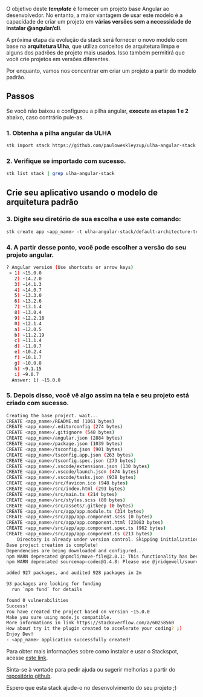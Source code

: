 O objetivo deste ***template*** é fornecer um projeto base Angular ao desenvolvedor. No entanto, a maior vantagem de usar este modelo é a capacidade de criar um projeto em **várias versões sem a necessidade de instalar @angular/cli**.

A próxima etapa da evolução da stack será fornecer o novo modelo com base na **arquitetura Ulha**, que utiliza conceitos de arquitetura limpa e alguns dos padrões de projeto mais usados. Isso também permitirá que você crie projetos em versões diferentes.

Por enquanto, vamos nos concentrar em criar um projeto a partir do modelo padrão.
## Passos
Se você não baixou e configurou a pilha angular, **execute as etapas 1 e 2** abaixo, caso contrário pule-as.

### 1. Obtenha a pilha angular da ULHA
```sh
stk import stack https://github.com/pauloweskleyzup/ulha-angular-stack
```
### 2. Verifique se importado com sucesso.
```sh
stk list stack | grep ulha-angular-stack
```
## Crie seu aplicativo usando o modelo de arquitetura padrão
### 3. Digite seu diretório de sua escolha e use este comando:
```sh
stk create app <app_name> -t ulha-angular-stack/default-architecture-template
```
### 4. A partir desse ponto, você pode escolher a versão do seu projeto angular.
```sh
? Angular version (Use shortcuts or arrow keys)
 » 1) ~15.0.0
   2) ~14.2.0
   3) ~14.1.3
   4) ~14.0.7
   5) ~13.3.0
   6) ~13.2.6
   7) ~13.1.4
   8) ~13.0.4
   9) ~12.2.18
   0) ~12.1.4
   a) ~12.0.5
   b) ~11.2.19
   c) ~11.1.4
   d) ~11.0.7
   e) ~10.2.4
   f) ~10.1.7
   g) ~10.0.8
   h) ~9.1.15
   i) ~9.0.7
  Answer: 1) ~15.0.0
```
### 5. Depois disso, você vê algo assim na tela e seu projeto está criado com sucesso.
```sh
Creating the base project. wait...
CREATE <app_name>/README.md (1061 bytes)
CREATE <app_name>/.editorconfig (274 bytes)
CREATE <app_name>/.gitignore (548 bytes)
CREATE <app_name>/angular.json (2884 bytes)
CREATE <app_name>/package.json (1039 bytes)
CREATE <app_name>/tsconfig.json (901 bytes)
CREATE <app_name>/tsconfig.app.json (263 bytes)
CREATE <app_name>/tsconfig.spec.json (273 bytes)
CREATE <app_name>/.vscode/extensions.json (130 bytes)
CREATE <app_name>/.vscode/launch.json (474 bytes)
CREATE <app_name>/.vscode/tasks.json (938 bytes)
CREATE <app_name>/src/favicon.ico (948 bytes)
CREATE <app_name>/src/index.html (293 bytes)
CREATE <app_name>/src/main.ts (214 bytes)
CREATE <app_name>/src/styles.scss (80 bytes)
CREATE <app_name>/src/assets/.gitkeep (0 bytes)
CREATE <app_name>/src/app/app.module.ts (314 bytes)
CREATE <app_name>/src/app/app.component.scss (0 bytes)
CREATE <app_name>/src/app/app.component.html (23083 bytes)
CREATE <app_name>/src/app/app.component.spec.ts (962 bytes)
CREATE <app_name>/src/app/app.component.ts (213 bytes)
    Directory is already under version control. Skipping initialization of git.
Base project creation is complete!
Dependencies are being downloaded and configured...
npm WARN deprecated @npmcli/move-file@2.0.1: This functionality has been moved to @npmcli/fs
npm WARN deprecated sourcemap-codec@1.4.8: Please use @jridgewell/sourcemap-codec instead

added 927 packages, and audited 928 packages in 2m

93 packages are looking for funding
  run `npm fund` for details

found 0 vulnerabilities
Success!
You have created the project based on version ~15.0.0
Make you sure using node.js compatible.
More informations in link https://stackoverflow.com/a/60258560
How about try it the plugin created to accelerate your coding? ;)
Enjoy Dev!
- <app_name> application successfully created!
```

Para obter mais informações sobre como instalar e usar o Stackspot, acesse [este link](https://docs.stackspot.com/docs/stk-cli/installation).

Sinta-se à vontade para pedir ajuda ou sugerir melhorias a partir do [repositório github](https://github.com/pauloweskleyzup/ulha-angular-stack/issues).

Espero que esta stack ajude-o no desenvolvimento do seu projeto ;)